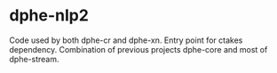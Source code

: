 # dphe-nlp2
Code used by both dphe-cr and dphe-xn.  Entry point for ctakes dependency.
Combination of previous projects dphe-core and most of dphe-stream.
